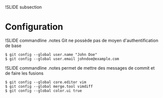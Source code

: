 !SLIDE subsection
# Configuration #

!SLIDE commandline
.notes Git ne possède pas de moyen d'authentification de base

	$ git config --global user.name "John Doe"
	$ git config --global user.email johndoe@example.com

!SLIDE commandline
.notes permet de mettre des messages de commit et de faire les fusions

	$ git config --global core.editor vim
	$ git config --global merge.tool vimdiff
	$ git config --global color.ui true

